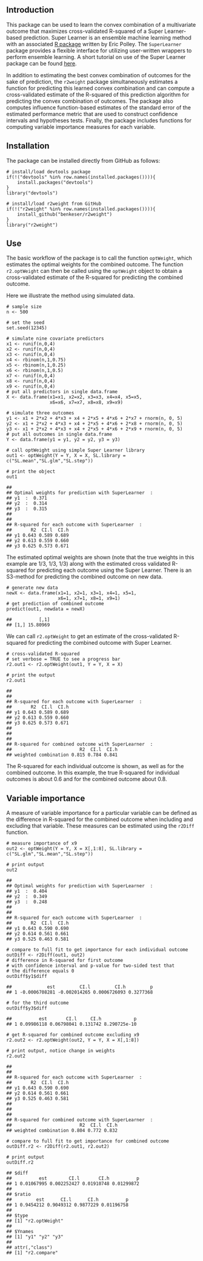 Introduction
------------

This package can be used to learn the convex combination of a
multivariate outcome that maximizes cross-validated R-squared of a Super
Learner-based prediction. Super Learner is an ensemble machine learning
method with an associated [R
package](https://github.com/ecpolley/SuperLearner) written by Eric
Polley. The `SuperLearner` package provides a flexible interface for
utilizing user-written wrappers to perform ensemble learning. A short
tutorial on use of the Super Learner package can be found
[here](http://benkeser.github.io/sllecture/).

In addition to estimating the best convex combination of outcomes for
the sake of prediction, the `r2weight` package simultaneously estimates
a function for predicting this learned convex combination and can
compute a cross-validated estimate of the R-squared of this prediction
algorithm for predicting the convex combination of outcomes. The package
also computes influence function-based estimates of the standard error
of the estimated performance metric that are used to construct
confidence intervals and hypotheses tests. Finally, the package includes
functions for computing variable importance measures for each variable.

Installation
------------

The package can be installed directly from GitHub as follows:

    # install/load devtools package
    if(!("devtools" %in% row.names(installed.packages()))){
        install.packages("devtools")
    }
    library("devtools")

    # install/load r2weight from GitHub
    if(!("r2weight" %in% row.names(installed.packages()))){
        install_github("benkeser/r2weight")
    }
    library("r2weight")

Use
---

The basic workflow of the package is to call the function `optWeight`,
which estimates the optimal weights for the combined outcome. The
function `r2.optWeight` can then be called using the `optWeight` object
to obtain a cross-validated estimate of the R-squared for predicting the
combined outcome.

Here we illustrate the method using simulated data.

    # sample size
    n <- 500

    # set the seed
    set.seed(12345)

    # simulate nine covariate predictors
    x1 <- runif(n,0,4)
    x2 <- runif(n,0,4)
    x3 <- runif(n,0,4)
    x4 <- rbinom(n,1,0.75)
    x5 <- rbinom(n,1,0.25)
    x6 <- rbinom(n,1,0.5)
    x7 <- runif(n,0,4)
    x8 <- runif(n,0,4)
    x9 <- runif(n,0,4)
    # put all predictors in single data.frame
    X <- data.frame(x1=x1, x2=x2, x3=x3, x4=x4, x5=x5, 
                    x6=x6, x7=x7, x8=x8, x9=x9)

    # simulate three outcomes
    y1 <- x1 + 2*x2 + 4*x3 + x4 + 2*x5 + 4*x6 + 2*x7 + rnorm(n, 0, 5)
    y2 <- x1 + 2*x2 + 4*x3 + x4 + 2*x5 + 4*x6 + 2*x8 + rnorm(n, 0, 5)
    y3 <- x1 + 2*x2 + 4*x3 + x4 + 2*x5 + 4*x6 + 2*x9 + rnorm(n, 0, 5)
    # put all outcomes in single data.frame
    Y <- data.frame(y1 = y1, y2 = y2, y3 = y3)

    # call optWeight using simple Super Learner library
    out1 <- optWeight(Y = Y, X = X, SL.library = c("SL.mean","SL.glm","SL.step"))

    # print the object
    out1

    ## 
    ## Optimal weights for prediction with SuperLearner  : 
    ## y1  :  0.371 
    ## y2  :  0.314 
    ## y3  :  0.315 
    ## 
    ##  
    ## R-squared for each outcome with SuperLearner  : 
    ##       R2  CI.l  CI.h
    ## y1 0.643 0.589 0.689
    ## y2 0.613 0.559 0.660
    ## y3 0.625 0.573 0.671

The estimated optimal weights are shown (note that the true weights in
this example are 1/3, 1/3, 1/3) along with the estimated cross validated
R-squared for predicting each outcome using the Super Learner. There is
an S3-method for predicting the combined outcome on new data.

    # generate new data
    newX <- data.frame(x1=1, x2=1, x3=1, x4=1, x5=1, 
                       x6=1, x7=1, x8=1, x9=1)
    # get prediction of combined outcome
    predict(out1, newdata = newX)

    ##          [,1]
    ## [1,] 15.80969

We can call `r2.optWeight` to get an estimate of the cross-validated
R-squared for predicting the combined outcome with Super Learner.

    # cross-validated R-squared
    # set verbose = TRUE to see a progress bar
    r2.out1 <- r2.optWeight(out1, Y = Y, X = X)

    # print the output
    r2.out1

    ## 
    ##  
    ## R-squared for each outcome with SuperLearner  : 
    ##       R2  CI.l  CI.h
    ## y1 0.643 0.589 0.689
    ## y2 0.613 0.559 0.660
    ## y3 0.625 0.573 0.671
    ## 
    ## 
    ##  
    ## R-squared for combined outcome with SuperLearner  : 
    ##                         R2  CI.l  CI.h
    ## weighted combination 0.815 0.784 0.841

The R-squared for each individual outcome is shown, as well as for the
combined outcome. In this example, the true R-squared for individual
outcomes is about 0.6 and for the combined outcome about 0.8.

Variable importance
-------------------

A measure of variable importance for a particular variable can be
defined as the difference in R-squared for the combined outcome when
including and excluding that variable. These measures can be estimated
using the `r2Diff` function.

    # measure importance of x9
    out2 <- optWeight(Y = Y, X = X[,1:8], SL.library = c("SL.glm","SL.mean","SL.step"))

    # print output
    out2 

    ## 
    ## Optimal weights for prediction with SuperLearner  : 
    ## y1  :  0.404 
    ## y2  :  0.349 
    ## y3  :  0.248 
    ## 
    ##  
    ## R-squared for each outcome with SuperLearner  : 
    ##       R2  CI.l  CI.h
    ## y1 0.643 0.590 0.690
    ## y2 0.614 0.561 0.661
    ## y3 0.525 0.463 0.581

    # compare to full fit to get importance for each individual outcome
    outDiff <- r2Diff(out1, out2)
    # difference in R-squared for first outcome
    # with confidence interval and p-value for two-sided test that 
    # the difference equals 0
    outDiff$y1$diff

    ##             est         CI.l         CI.h         p
    ## 1 -0.0006708281 -0.002014265 0.0006726093 0.3277368

    # for the third outcome
    outDiff$y3$diff

    ##          est       CI.l     CI.h            p
    ## 1 0.09986118 0.06798041 0.131742 8.290725e-10

    # get R-squared for combined outcome excluding x9
    r2.out2 <- r2.optWeight(out2, Y = Y, X = X[,1:8])

    # print output, notice change in weights
    r2.out2

    ## 
    ##  
    ## R-squared for each outcome with SuperLearner  : 
    ##       R2  CI.l  CI.h
    ## y1 0.643 0.590 0.690
    ## y2 0.614 0.561 0.661
    ## y3 0.525 0.463 0.581
    ## 
    ## 
    ##  
    ## R-squared for combined outcome with SuperLearner  : 
    ##                         R2  CI.l  CI.h
    ## weighted combination 0.804 0.772 0.832

    # compare to full fit to get importance for combined outcome
    outDiff.r2 <- r2Diff(r2.out1, r2.out2)

    # print output
    outDiff.r2

    ## $diff
    ##          est        CI.l       CI.h          p
    ## 1 0.01067995 0.002252427 0.01910748 0.01299872
    ## 
    ## $ratio
    ##         est      CI.l      CI.h          p
    ## 1 0.9454212 0.9049312 0.9877229 0.01196758
    ## 
    ## $type
    ## [1] "r2.optWeight"
    ## 
    ## $Ynames
    ## [1] "y1" "y2" "y3"
    ## 
    ## attr(,"class")
    ## [1] "r2.compare"
